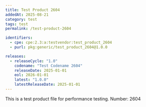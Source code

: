 ```yaml
---
title: Test Product 2604
addedAt: 2025-08-21
category: test
tags: test
permalink: /test-product-2604

identifiers:
  - cpe: cpe:2.3:a:testvendor:test_product_2604
  - purl: pkg:generic/test_product_2604@1.0.0

releases:
  - releaseCycle: "1.0"
    codename: "Test Codename 2604"
    releaseDate: 2025-01-01
    eol: 2026-01-01
    latest: "1.0.0"
    latestReleaseDate: 2025-01-01
---
```


This is a test product file for performance testing. Number: 2604
